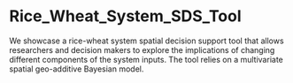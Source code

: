 # Rice_Wheat_System_SDS_Tool
We showcase a rice-wheat system spatial decision support tool that allows researchers and decision makers to explore the implications of changing different components of the system inputs. The tool relies on a multivariate spatial geo-additive Bayesian model.
